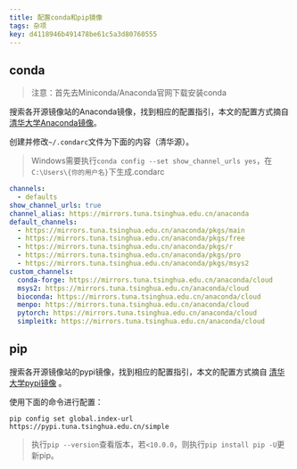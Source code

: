 ```yaml
---
title: 配置conda和pip镜像
tags: 杂项
key: d4118946b491478be61c5a3d80760555
---
```


## conda

> 注意：首先去Miniconda/Anaconda官网下载安装conda

搜索各开源镜像站的Anaconda镜像，找到相应的配置指引，本文的配置方式摘自[清华大学Anaconda镜像](https://mirrors.tuna.tsinghua.edu.cn/help/anaconda/)。

创建并修改`~/.condarc`文件为下面的内容（清华源）。

> Windows需要执行`conda config --set show_channel_urls yes`，在`C:\Users\{你的用户名}`下生成.condarc

```yaml
channels:
  - defaults
show_channel_urls: true
channel_alias: https://mirrors.tuna.tsinghua.edu.cn/anaconda
default_channels:
  - https://mirrors.tuna.tsinghua.edu.cn/anaconda/pkgs/main
  - https://mirrors.tuna.tsinghua.edu.cn/anaconda/pkgs/free
  - https://mirrors.tuna.tsinghua.edu.cn/anaconda/pkgs/r
  - https://mirrors.tuna.tsinghua.edu.cn/anaconda/pkgs/pro
  - https://mirrors.tuna.tsinghua.edu.cn/anaconda/pkgs/msys2
custom_channels:
  conda-forge: https://mirrors.tuna.tsinghua.edu.cn/anaconda/cloud
  msys2: https://mirrors.tuna.tsinghua.edu.cn/anaconda/cloud
  bioconda: https://mirrors.tuna.tsinghua.edu.cn/anaconda/cloud
  menpo: https://mirrors.tuna.tsinghua.edu.cn/anaconda/cloud
  pytorch: https://mirrors.tuna.tsinghua.edu.cn/anaconda/cloud
  simpleitk: https://mirrors.tuna.tsinghua.edu.cn/anaconda/cloud
```

## pip

搜索各开源镜像站的pypi镜像，找到相应的配置指引，本文的配置方式摘自 [清华大学pypi镜像](https://mirrors.tuna.tsinghua.edu.cn/help/pypi/) 。

使用下面的命令进行配置：

```
pip config set global.index-url https://pypi.tuna.tsinghua.edu.cn/simple
```

> 执行`pip --version`查看版本，若`<10.0.0`，则执行`pip install pip -U`更新pip。
